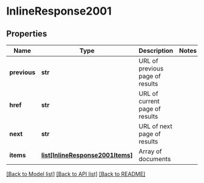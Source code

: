 # InlineResponse2001

## Properties
Name | Type | Description | Notes
------------ | ------------- | ------------- | -------------
**previous** | **str** | URL of previous page of results | 
**href** | **str** | URL of current page of results | 
**next** | **str** | URL of next page of results | 
**items** | [**list[InlineResponse2001Items]**](InlineResponse2001Items.md) | Array of documents | 

[[Back to Model list]](../README.md#documentation-for-models) [[Back to API list]](../README.md#documentation-for-api-endpoints) [[Back to README]](../README.md)


